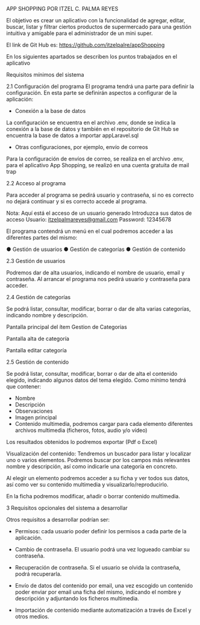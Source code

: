 APP SHOPPING POR ITZEL C. PALMA REYES

El objetivo es crear un aplicativo con la funcionalidad de agregar, editar, buscar, listar y filtrar ciertos productos de supermercado para una gestión intuitiva y amigable para el administrador de un mini super.

El link de Git Hub es: https://github.com/itzelpalre/appShopping




En los siguientes apartados se describen los puntos trabajados en el aplicativo

Requisitos mínimos del sistema

2.1 Configuración del programa
El programa tendrá una parte para definir la configuración.
En esta parte se definirán aspectos a configurar de la aplicación:
- Conexión a la base de datos

La configuración se encuentra en el archivo .env, donde se indica la conexión a la base de datos y también en el repositorio de Git Hub se encuentra la base de datos a importar appLaravel.sql

- Otras configuraciones, por ejemplo, envío de correos

Para la configuración de envíos de correo, se realiza en el archivo .env, para el aplicativo App Shopping, se realizó en una cuenta gratuita de mail trap



2.2 Acceso al programa

Para acceder al programa se pedirá usuario y contraseña, si no es correcto no dejará continuar y si es correcto accede al programa.


Nota: Aquí está el acceso de un usuario generado
Introduzca sus datos de acceso
Usuario: itzelpalmareyes@gmail.com
Password: 12345678

El programa contendrá un menú en el cual podremos acceder a las diferentes partes del mismo:

● Gestión de usuarios
● Gestión de categorías
● Gestión de contenido


2.3 Gestión de usuarios

Podremos dar de alta usuarios, indicando el nombre de usuario, email y contraseña. Al arrancar el programa nos pedirá usuario y contraseña para acceder.



2.4 Gestión de categorías

Se podrá listar, consultar, modificar, borrar o dar de alta varias categorías, indicando nombre y descripción.

Pantalla principal del ítem Gestion de Categorias



Pantalla alta de categoría


Pantalla editar categoría



2.5 Gestión de contenido

Se podrá listar, consultar, modificar, borrar o dar de alta el contenido elegido, indicando algunos datos del tema elegido. Como mínimo tendrá que contener:

- Nombre
- Descripción
- Observaciones
- Imagen principal
- Contenido multimedia, podremos cargar para cada elemento diferentes archivos multimedia (ficheros, fotos, audio y/o vídeo)





Los resultados obtenidos lo podremos exportar (Pdf o Excel)

Visualización del contenido: Tendremos un buscador para listar y localizar uno o varios elementos. Podremos buscar por los campos más relevantes nombre y descripción, así como indicarle una categoría en concreto.

Al elegir un elemento podremos acceder a su ficha y ver todos sus datos, así como ver su contenido multimedia y visualizarlo/reproducirlo.

En la ficha podremos modificar, añadir o borrar contenido multimedia.

3 Requisitos opcionales del sistema a desarrollar

Otros requisitos a desarrollar podrían ser:

- Permisos: cada usuario poder definir los permisos a cada parte de la aplicación.

- Cambio de contraseña. El usuario podrá una vez logueado cambiar su contraseña.

- Recuperación de contraseña. Si el usuario se olvida la contraseña, podrá recuperarla.

- Envío de datos del contenido por email, una vez escogido un contenido poder enviar por email una ficha del mismo, indicando el nombre y descripción y adjuntando los ficheros multimedia.

- Importación de contenido mediante automatización a través de Excel y otros medios.


